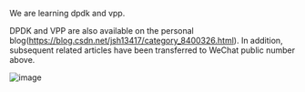We are learning dpdk and vpp.

 DPDK and VPP are also available on the personal blog(https://blog.csdn.net/jsh13417/category_8400326.html).
 In addition, subsequent related articles have been transferred to WeChat public number above.
 
  ![image](https://github.com/jin13417/dpdk-vpp-learning/blob/main/WeChat%20public%20number.jpg)
